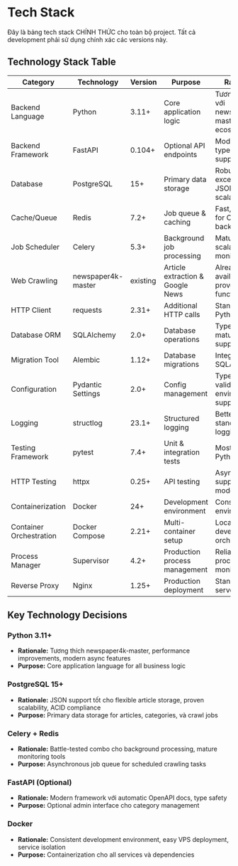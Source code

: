 # Tech Stack

Đây là bảng tech stack CHÍNH THỨC cho toàn bộ project. Tất cả development phải sử dụng chính xác các versions này.

## Technology Stack Table

| Category | Technology | Version | Purpose | Rationale |
|----------|------------|---------|---------|-----------|
| Backend Language | Python | 3.11+ | Core application logic | Tương thích với newspaper4k-master, mature ecosystem |
| Backend Framework | FastAPI | 0.104+ | Optional API endpoints | Modern, fast, type hints support |
| Database | PostgreSQL | 15+ | Primary data storage | Robust, excellent JSON support, scalable |
| Cache/Queue | Redis | 7.2+ | Job queue & caching | Fast, reliable for Celery backend |
| Job Scheduler | Celery | 5.3+ | Background job processing | Mature, scalable, good monitoring |
| Web Crawling | newspaper4k-master | existing | Article extraction & Google News | Already available, proven functionality |
| HTTP Client | requests | 2.31+ | Additional HTTP calls | Standard Python library |
| Database ORM | SQLAlchemy | 2.0+ | Database operations | Type-safe, mature, async support |
| Migration Tool | Alembic | 1.12+ | Database migrations | Integrated với SQLAlchemy |
| Configuration | Pydantic Settings | 2.0+ | Config management | Type validation, environment support |
| Logging | structlog | 23.1+ | Structured logging | Better than standard logging |
| Testing Framework | pytest | 7.4+ | Unit & integration tests | Most popular Python testing |
| HTTP Testing | httpx | 0.25+ | API testing | Async support, modern |
| Containerization | Docker | 24+ | Development environment | Consistent environments |
| Container Orchestration | Docker Compose | 2.21+ | Multi-container setup | Local development orchestration |
| Process Manager | Supervisor | 4.2+ | Production process management | Reliable process monitoring |
| Reverse Proxy | Nginx | 1.25+ | Production deployment | Standard web server |

## Key Technology Decisions

### Python 3.11+
- **Rationale:** Tương thích newspaper4k-master, performance improvements, modern async features
- **Purpose:** Core application language for all business logic

### PostgreSQL 15+  
- **Rationale:** JSON support tốt cho flexible article storage, proven scalability, ACID compliance
- **Purpose:** Primary data storage for articles, categories, và crawl jobs

### Celery + Redis
- **Rationale:** Battle-tested combo cho background processing, mature monitoring tools
- **Purpose:** Asynchronous job queue for scheduled crawling tasks

### FastAPI (Optional)
- **Rationale:** Modern framework với automatic OpenAPI docs, type safety
- **Purpose:** Optional admin interface cho category management

### Docker
- **Rationale:** Consistent development environment, easy VPS deployment, service isolation
- **Purpose:** Containerization cho all services và dependencies